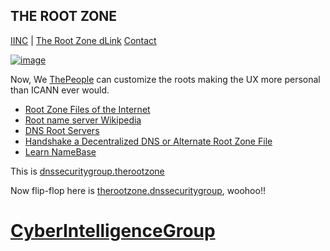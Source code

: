 ## THE ROOT ZONE

[IINC](https://dlink.iinc.hns.to/) | [The Root Zone dLink](therootzone.hns.to/) [Contact](https://innerinetcompany.webflow.io/contact)

[![image](https://user-images.githubusercontent.com/37987346/101999396-a37e4380-3caa-11eb-8cc6-e61fb53c7855.png)](http://shapereality.innerinetcompany.hns.to/)

Now, We [ThePeople](http://we.thepeople/) can customize the roots making the UX more personal than ICANN ever would.

- [Root Zone Files of the Internet](https://www.iana.org/domains/root/files)
- [Root name server Wikipedia](https://en.wikipedia.org/wiki/Root_name_server)
- [DNS Root Servers](https://securitytrails.com/blog/dns-root-servers)
- [Handshake a Decentralized DNS or Alternate Root Zone File](https://handshake.org/)
- [Learn NameBase](https://learn.namebase.io/about-handshake/about-handshake)

This is [dnssecuritygroup.therootzone](http://dnssecuritygroup.therootzone/)

Now flip-flop here is [therootzone.dnssecuritygroup](http://therootzone.dnssecuritygroup), woohoo!!

# [CyberIntelligenceGroup](http://masterthyself.cyberintelligencegroup/) 
